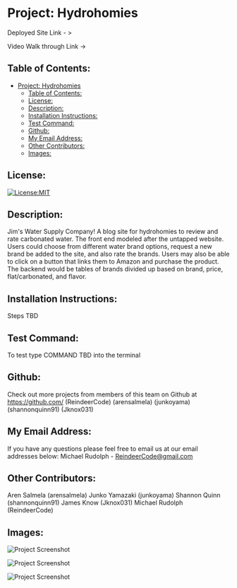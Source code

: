 # Project: Hydrohomies

  Deployed Site Link - > 

  Video Walk through Link -> 

## Table of Contents: 
- [Project: Hydrohomies](#project-hydrohomies)
  - [Table of Contents:](#table-of-contents)
  - [License:](#license)
  - [Description:](#description)
  - [Installation Instructions:](#installation-instructions)
  - [Test Command:](#test-command)
  - [Github:](#github)
  - [My Email Address:](#my-email-address)
  - [Other Contributors:](#other-contributors)
  - [Images:](#images)

## License:
[![License:MIT](https://img.shields.io/badge/License-MIT-yellow.svg)](https://opensource.org/licenses/MIT)

## Description:
Jim's Water Supply Company! A blog site for hydrohomies to review and rate carbonated water. 
The front end modeled after the untapped website. Users could choose from different water brand options, request a new brand be added to the site, and also rate the brands. Users may also be able to click on a button that links them to Amazon and purchase the product. The backend would be tables of brands divided up based on brand, price, flat/carbonated, and flavor.



## Installation Instructions: 
Steps TBD

## Test Command: 
To test type COMMAND TBD into the terminal

## Github: 
Check out more projects from members of this team on  Github at https://github.com/ (ReindeerCode) (arensalmela) (junkoyama) (shannonquinn91) (Jknox031)

## My Email Address:
If you have any questions please feel free to email us at our email addresses below:
Michael Rudolph - ReindeerCode@gmail.com

## Other Contributors:
Aren Salmela (arensalmela)
Junko Yamazaki (junkoyama)
Shannon Quinn (shannonquinn91)
James Know (Jknox031)
Michael Rudolph (ReindeerCode)

## Images:
![Project Screenshot](./imagePathHere.png)

![Project Screenshot](./imagePathHere.png)

![Project Screenshot](./imagePathHere.png)
